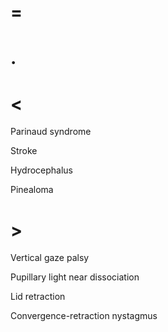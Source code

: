 # =

# .

# <

Parinaud syndrome

Stroke

Hydrocephalus

Pinealoma

# >

Vertical gaze palsy

Pupillary light near dissociation

Lid retraction

Convergence-retraction nystagmus
